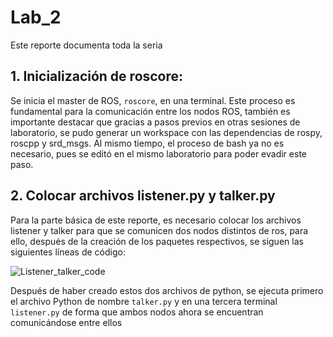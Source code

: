 # Lab_2

Este reporte documenta toda la seria

## 1. Inicialización de roscore:

Se inicia el master de ROS, `roscore`, en una terminal.  Este proceso es fundamental para la comunicación entre los nodos ROS, también es importante destacar que gracias a pasos previos en otras sesiones de laboratorio, se pudo generar un workspace con las dependencias de rospy, roscpp y srd_msgs. Al mismo tiempo, el proceso de bash ya no es necesario, pues se editó en el mismo laboratorio para poder evadir este paso.

## 2. Colocar archivos listener.py y talker.py

Para la parte básica de este reporte, es necesario colocar los archivos listener y talker para que se comunicen dos nodos distintos de ros, para ello, después de la creación de los paquetes respectivos, se siguen las siguientes líneas de código:

![Listener_talker_code](Lab_LRT4102/Images/creating_listener_and_talker.png)

Después de haber creado estos dos archivos de python, se ejecuta primero el archivo Python de nombre `talker.py` y en una tercera terminal `listener.py` de forma que ambos nodos ahora se encuentran comunicándose entre ellos




